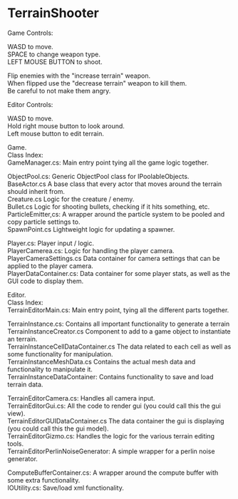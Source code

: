 # TerrainShooter

Game Controls:  
  
WASD to move.  
SPACE to change weapon type.  
LEFT MOUSE BUTTON to shoot.  
  
Flip enemies with the "increase terrain" weapon.  
When flipped use the "decrease terrain" weapon to kill them.  
Be careful to not make them angry.  
  
Editor Controls:  
  
WASD to move.  
Hold right mouse button to look around.  
Left mouse button to edit terrain.  
  
Game.    
Class Index:  
GameManager.cs: Main entry point tying all the game logic together. 
  
ObjectPool.cs:                  Generic ObjectPool class for IPoolableObjects.  
BaseActor.cs                    A base class that every actor that moves around the terrain should inherit from.  
Creature.cs                     Logic for the creature / enemy.  
Bullet.cs                       Logic for shooting bullets, checking if it hits something, etc.  
ParticleEmitter,cs:             A wrapper around the particle system to be pooled and copy particle settings to.  
SpawnPoint.cs                   Lightweight logic for updating a spawner.  
   
Player.cs:                      Player input / logic.  
PlayerCamerea.cs:               Logic for handling the player camera.  
PlayerCameraSettings.cs         Data container for camera settings that can be applied to the player camera.  
PlayerDataContainer.cs:         Data container for some player stats, as well as the GUI code to display them.  

Editor.  
Class Index:  
TerrainEditorMain.cs: Main entry point, tying all the different parts together. 
   
TerrainInstance.cs:                 Contains all important functionality to generate a terrain  
TerrainInstanceCreator.cs           Component to add to a game object to instantiate an terrain.  
TerrainInstanceCellDataContainer.cs The data related to each cell as well as some functionality for manipulation.  
TerrainInstanceMeshData.cs          Contains the actual mesh data and functionality to manipulate it.  
TerrainInstanceDataContainer:       Contains functionality to save and load terrain data.  
   
TerrainEditorCamera.cs:             Handles all camera input.  
TerrainEditorGui.cs:                All the code to render gui (you could call this the gui view).  
TerrainEditorGUIDataContainer.cs    The data container the gui is displaying (you could call this the gui model).  
TerrainEditorGizmo.cs:              Handles the logic for the various terrain editing tools.  
TerrainEditorPerlinNoiseGenerator:  A simple wrapper for a perlin noise generator.  
 
ComputeBufferContainer.cs: A wrapper around the compute buffer with some extra functionality.  
IOUtility.cs: Save/load xml functionality. 
